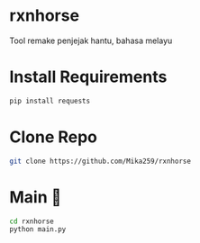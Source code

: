 # rxnhorse
Tool remake penjejak hantu, bahasa melayu

# Install Requirements
```bash
pip install requests
```

# Clone Repo
```bash
git clone https://github.com/Mika259/rxnhorse
```

# Main 🐜
```bash
cd rxnhorse
python main.py
```
